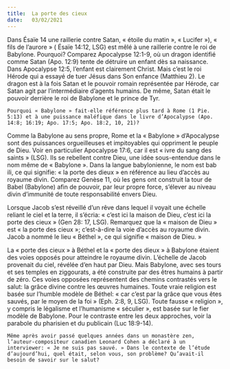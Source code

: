 ```yaml
---
title:  La porte des cieux
date:   03/02/2021
---
```


Dans Ésaïe 14 une raillerie contre Satan, « étoile du matin », « Lucifer »), « fils de l’aurore » ( Ésaïe 14:12, LSG) est mêlé à une raillerie contre le roi de Babylone. Pourquoi? Comparez Apocalypse 12:1-9, où un dragon identifié comme Satan (Apo. 12:9) tente de détruire un enfant dès sa naissance. Dans Apocalypse 12:5, l’enfant est clairement Christ. Mais c’est le roi Hérode qui a essayé de tuer Jésus dans Son enfance (Matthieu 2). Le dragon est à la fois Satan et le pouvoir romain représentée par Hérode, car Satan agit par l’intermédiaire d’agents humains. De même, Satan était le pouvoir derrière le roi de Babylone et le prince de Tyr.

`Pourquoi « Babylone » fait-elle référence plus tard à Rome (1 Pie. 5:13) et à une puissance maléfique dans le livre d’Apocalypse (Apo. 14:8; 16:19; Apo. 17:5; Apo. 18:2, 10, 21)?`

Comme la Babylone au sens propre, Rome et la « Babylone » d’Apocalypse sont des puissances orgueilleuses et impitoyables qui oppriment le peuple de Dieu. Voir en particulier Apocalypse 17:6, car il est « ivre du sang des saints » (LSG). Ils se rebellent contre Dieu, une idée sous-entendue dans le nom même de « Babylone ». Dans la langue babylonienne, le nom est bab ili, ce qui signifie: « la porte des dieux » en référence au lieu d’accès au royaume divin. Comparez Genèse 11, où les gens ont construit la tour de Babel (Babylone) afin de pouvoir, par leur propre force, s’élever au niveau divin d’immunité de toute responsabilité envers Dieu.

Lorsque Jacob s’est réveillé d’un rêve dans lequel il voyait une échelle reliant le ciel et la terre, il s’écria: « c’est ici la maison de Dieu, c’est ici la porte des cieux » (Gen 28: 17, LSG). Remarquez que la « maison de Dieu » est « la porte des cieux »; c’est-à-dire la voie d’accès au royaume divin. Jacob a nommé le lieu « Béthel », ce qui signifie « maison de Dieu. »

La « porte des cieux » à Béthel et la « porte des dieux » à Babylone étaient des voies opposés pour atteindre le royaume divin. L’échelle de Jacob provenait du ciel, révélée d’en haut par Dieu. Mais Babylone, avec ses tours et ses temples en ziggourats, a été construite par des êtres humains à partir de zéro. Ces voies opposées représentent des chemins contrastés vers le salut: la grâce divine contre les œuvres humaines. Toute vraie religion est basée sur l’humble modèle de Béthel: « car c’est par la grâce que vous êtes sauvés, par le moyen de la foi » (Eph. 2:8, 9, LSG). Toute fausse « religion », y compris le légalisme et l’humanisme « séculier », est basée sur le fier modèle de Babylone. Pour le contraste entre les deux approches, voir la parabole du pharisien et du publicain (Luc 18:9-14).

`Même après avoir passé quelques années dans un monastère zen, l’auteur-compositeur canadien Leonard Cohen a déclaré à un interviewer: « Je ne suis pas sauvé. » Dans le contexte de l’étude d’aujourd’hui, quel était, selon vous, son problème? Qu’avait-il besoin de savoir sur le salut?`